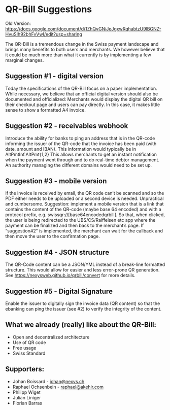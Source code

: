 # QR-Bill Suggestions

Old Version: https://docs.google.com/document/d/1ZhQvGNiJeJgxwRqhabtzU9lBGNZ-HvuSIh92bhFvVwI/edit?usp=sharing

The QR-Bill is a tremendous change in the Swiss payment landscape and brings many benefits to both users and merchants.
We however believe that it could be much more than what it currently is by implementing a few marginal changes.

## Suggestion #1 - digital version

Today the specifications of the QR-Bill focus on a paper implementation. While necessary, we believe that an official digital version should also be documented and officialized: Merchants would display the digital QR bill on their checkout page and users can pay directly. In this case, it makes little sense to show a formatted A4 invoice.

## Suggestion #2 - receivables webhook

Introduce the ability for banks to ping an address that is in the QR-code informing the issuer of the QR-code that the invoice has been paid (with date, amount and IBAN). This information would typically be in AltPmtInf.AltPmt{1,2}
This allows merchants to get an instant notification when the payment went through and to do real-time debtor management.
An authority managing the different domains would need to be set up.

## Suggestion #3 - mobile version

If the invoice is received by email, the QR code can’t be scanned and so the PDF either needs to be uploaded or a second device is needed. Unpractical and cumbersome.
Suggestion: implement a mobile version that is a link that contains the content of the QR-code (maybe base 64 encoded) and with a protocol prefix, e.g. swissqr://[base64encodedqrbill]. So that, when clicked, the user is being redirected to the UBS/CS/Raiffeisen etc app where the payment can be finalized and then back to the merchant’s page. If “suggestion#2” is implemented, the merchant can wait for the callback and then move the user to the confirmation page.

## Suggestion #4 - JSON structure
The QR-Code content can be a JSON/YML instead of a break-line formatted structure. This would allow for easier and less error-prone QR generation. See https://nexysweb.github.io/qrbill/convert for more details.

## Suggestion #5 - Digital Signature
Enable the issuer to digitally sign the invoice data (QR content) so that the ebanking can ping the issuer (see #2) to verify the integrity of the content. 


## What we already (really) like about the QR-Bill:

* Open and decentralized architecture
* Use of QR code
* Free usage
* Swiss Standard

## Supporters:
* Johan Boissard - johan@nexys.ch
* Raphael Ochsenbein - raphael@akehir.com
* Philipp Wiget 
* Julian Liniger
* Florian Barras
